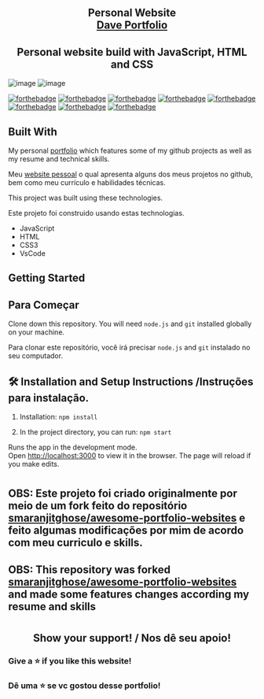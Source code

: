 <h2 align="center">
  Personal Website<br/>
  <a href="https://portfoliodavids.netlify.app/" target="_blank">Dave Portfolio</a>
</h2>

<h2 align="center"> Personal website build with JavaScript, HTML and CSS </h2>




![image](https://user-images.githubusercontent.com/109705197/195660780-a83e2414-2a7b-47fd-b1c9-25ff0a0fe497.png)
![image](https://user-images.githubusercontent.com/109705197/195681788-5e634a1b-f54a-45d8-be23-7bab71551b06.png)

[![forthebadge](https://forthebadge.com/images/badges/built-by-developers.svg)](https://forthebadge.com)
[![forthebadge](https://forthebadge.com/images/badges/made-with-javascript.svg)](https://forthebadge.com)
[![forthebadge](https://forthebadge.com/images/badges/built-with-love.svg)](https://forthebadge.com)
[![forthebadge](https://forthebadge.com/images/badges/open-source.svg)](https://forthebadge.com)
[![forthebadge](https://forthebadge.com/images/badges/makes-people-smile.svg)](https://forthebadge.com)
[![forthebadge](https://forthebadge.com/images/badges/uses-badges.svg)](https://forthebadge.com)
[![forthebadge](https://forthebadge.com/images/badges/powered-by-coffee.svg)](https://forthebadge.com)
[![forthebadge](https://forthebadge.com/images/badges/winter-is-coming.svg)](https://forthebadge.com)


## Built With


My personal  <a href="https://portfoliodavids.netlify.app/" target="_blank">portfolio</a> which features some of my github projects as well as my resume and technical skills.<br/>

Meu  <a href="https://portfoliodavids.netlify.app/" target="_blank">website pessoal</a> o qual apresenta alguns dos meus projetos no github, bem como meu currículo e habilidades técnicas.<br/>



This project was built using these technologies.

Este projeto foi construido usando estas technologias.
- JavaScript
- HTML
- CSS3
- VsCode

## Getting Started
## Para Começar

Clone down this repository. You will need `node.js` and `git` installed globally on your machine.

Para clonar este repositório, você irá precisar `node.js` and `git` instalado no seu computador.

## 🛠 Installation and Setup Instructions /Instruções para instalação.

1. Installation: `npm install`

2. In the project directory, you can run: `npm start`




Runs the app in the development mode.\
Open [http://localhost:3000](http://localhost:3000) to view it in the browser.
The page will reload if you make edits.
#

## OBS: Este projeto foi criado originalmente por meio de um fork feito do repositório [smaranjitghose/awesome-portfolio-websites](https://github.com/smaranjitghose/awesome-portfolio-websites) e feito algumas modificações por mim de acordo com meu curriculo e skills.
 
## OBS: This repository was forked [smaranjitghose/awesome-portfolio-websites](https://github.com/smaranjitghose/awesome-portfolio-websites) and made some features changes according my resume and skills
#


 <h2 align= "center">Show your support! / Nos dê seu apoio!</h2>


### Give a ⭐ if you like this website!

### Dê uma ⭐ se vc gostou desse portfolio!







